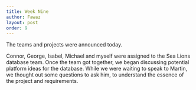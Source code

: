 ```yaml
---
title: Week Nine
author: Fawaz
layout: post
order: 9
---
```

The teams and projects were announced today.

Connor, George, Isabel, Michael and myself were assigned to the Sea Lions database team. Once the team got together, we began discussing potential platform ideas for the database.
While we were waiting to speak to Martin, we thought out some questions to ask him, to understand the essence of the project and requirements.